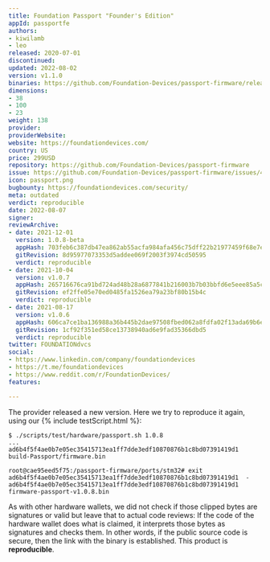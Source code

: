 ```yaml
---
title: Foundation Passport "Founder's Edition"
appId: passportfe
authors:
- kiwilamb
- leo
released: 2020-07-01
discontinued: 
updated: 2022-08-02
version: v1.1.0
binaries: https://github.com/Foundation-Devices/passport-firmware/releases
dimensions:
- 38
- 100
- 23
weight: 138
provider: 
providerWebsite: 
website: https://foundationdevices.com/
country: US
price: 299USD
repository: https://github.com/Foundation-Devices/passport-firmware
issue: https://github.com/Foundation-Devices/passport-firmware/issues/40
icon: passport.png
bugbounty: https://foundationdevices.com/security/
meta: outdated
verdict: reproducible
date: 2022-08-07
signer: 
reviewArchive:
- date: 2021-12-01
  version: 1.0.8-beta
  appHash: 703feb6c387db47ea862ab55acfa984afa456c75dff22b21977459f68e7e1795
  gitRevision: 8d95977073353d5addee069f2003f3974cd50595
  verdict: reproducible
- date: 2021-10-04
  version: v1.0.7
  appHash: 265716676ca91bd724ad48b28a6877841b216003b7b03bbfd6e5eee85a5c057a
  gitRevision: ef2ffe05e70ed0485fa1526ea79a23bf80b15b4c
  verdict: reproducible
- date: 2021-08-17
  version: v1.0.6
  appHash: 606ca7ce1ba136988a36b445b2dae97508fbed062a8fdfa02f13ada69b6e92cd
  gitRevision: 1cf92f351ed58ce13738940ad6e9fad35366dbd5
  verdict: reproducible
twitter: FOUNDATIONdvcs
social:
- https://www.linkedin.com/company/foundationdevices
- https://t.me/foundationdevices
- https://www.reddit.com/r/FoundationDevices/
features: 

---
```


The provider released a new version. Here we try to reproduce it again, using
our {% include testScript.html %}:

```
$ ./scripts/test/hardware/passport.sh 1.0.8
...
ad6b4f5f4ae0b7e05ec35415713ea1ff7dde3edf10870876b1c8bd07391419d1  build-Passport/firmware.bin

root@cae95eed5f75:/passport-firmware/ports/stm32# exit
ad6b4f5f4ae0b7e05ec35415713ea1ff7dde3edf10870876b1c8bd07391419d1  -
ad6b4f5f4ae0b7e05ec35415713ea1ff7dde3edf10870876b1c8bd07391419d1  firmware-passport-v1.0.8.bin
```

As with other hardware wallets, we did not check if those clipped bytes are
signatures or valid but leave that to actual code reviews: If the code
of the hardware wallet does what is claimed, it interprets those bytes as
signatures and checks them. In other words, if the public source code is secure,
then the link with the binary is established. This product is **reproducible**.
